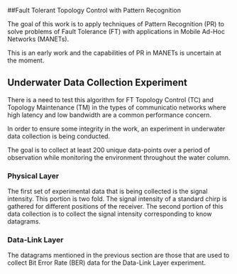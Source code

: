 ##Fault Tolerant Topology Control with Pattern Recognition

The goal of this work is to apply techniques of Pattern Recognition (PR) to
solve problems of Fault Tolerance (FT) with applications in  Mobile Ad-Hoc
Networks (MANETs).

This is an early work and the capabilities of PR in MANETs is uncertain at the
moment.

## Underwater Data Collection Experiment

There is a need to test this algorithm for FT Topology Control (TC) and
Topology Maintenance (TM) in the types of communicatio networks where high
latency and low bandwidth are a common performance concern.

In order to ensure some integrity in the work, an experiment in underwater data
collection is being conducted.

The goal is to collect at least 200 unique data-points over a period of
observation while monitoring the environment throughout the water column.

### Physical Layer
The first set of experimental data that is being collected is the signal
intensity.  This portion is two fold. The signal intensity of a standard chirp
is gathered for different positions of the receiver. The second portion of this
data collection is to collect the signal intensity corresponding to know
datagrams.

### Data-Link Layer
The datagrams mentioned in the previous section are those that are used to
collect Bit Error Rate (BER) data for the Data-Link Layer experiment.
